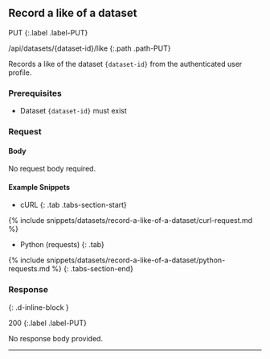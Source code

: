 ## Record a like of a dataset

PUT
{:.label .label-PUT}

/api/datasets/{dataset-id}/like
{:.path .path-PUT}

Records a like of the dataset `{dataset-id}` from the authenticated user profile.

### Prerequisites

- Dataset `{dataset-id}` must exist

### Request

#### Body
No request body required.

#### Example Snippets
- cURL
{: .tab .tabs-section-start}

{% include snippets/datasets/record-a-like-of-a-dataset/curl-request.md %}

- Python (requests)
{: .tab}

{% include snippets/datasets/record-a-like-of-a-dataset/python-requests.md %}
{: .tabs-section-end}

### Response
{: .d-inline-block }

200
{:.label .label-PUT}

No response body provided.

---
